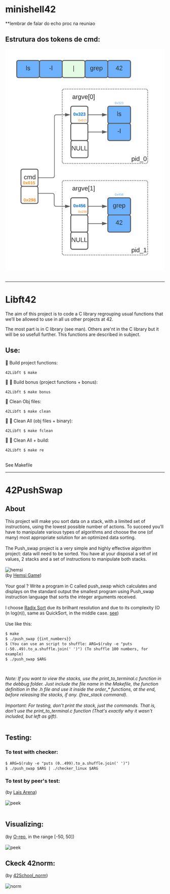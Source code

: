 # minishell42

**lembrar de falar do echo proc na reuniao

## Estrutura dos tokens de cmd:
![argve](./argve.png)</br></br>


--------

# Libft42

The aim of this project is to code a C library regrouping usual functions that
we’ll be allowed to use in all us other projects at 42.

The most part is in C library (see man). 
Others are'nt in the C library but it will be so usefull further. This functions are described in subject.

## Use:

🚧 Build project functions:<br/>
```
42Libft $ make
```
🚧 🚧 Build bonus (project functions + bonus):<br/>
```
42Libft $ make bonus
```
🚿 Clean Obj files:<br/>
```
42Libft $ make clean
```
🚿 🚿 Clean All (obj files + binary):<br/>
```
42Libft $ make fclean
```
🚿 🚧 Clean All + build:<br/>
```
42Libft $ make re
```

<br/>See Makefile



---------------------------------------------------------


# 42PushSwap  

## About
This project will make you sort data on a stack, with a limited set of instructions, using
the lowest possible number of actions. To succeed you’ll have to manipulate various
types of algorithms and choose the one (of many) most appropriate solution for an
optimized data sorting. </br></br>
The Push_swap project is a very simple and highly effective algorithm project: data will
need to be sorted. You have at your disposal a set of int values, 2 stacks and a set of
instructions to manipulate both stacks.</br></br>
![hemsi](./readme_files/example_hemsi.png)</br>
(by [Hemsi Game](https://phemsi-a.itch.io/push-swap))</br></br>
Your goal ? Write a program in C called push_swap which calculates and displays
on the standard output the smallest program using Push_swap instruction language that
sorts the integer arguments received.</br></br>
I choose [Radix Sort](https://www.youtube.com/watch?v=nu4gDuFabIM) due its brilhant resolution and due to its complexity (O (n log(n)), same as QuickSort, in the middle case. [see](https://pt.stackoverflow.com/questions/56836/defini%C3%A7%C3%A3o-da-nota%C3%A7%C3%A3o-big-o#:~:text=A%20ideia%20da%20nota%C3%A7%C3%A3o%20Big,%2C%20genericamente%2C%20por%20n%20))</br></br>
Use like this:
```
$ make
$ ./push_swap {{int_numbers}}
$ (You can use an script to shuffle: ARG=$(ruby -e "puts (-50..49).to_a.shuffle.join(' ')") (To shuffle 100 numbers, for example)
$ ./push_swap $ARG
```
</br>

*Note: If you want to view the stacks, use the print_to_terminal.c function in the debbug folder. Just include the file name in the Makefile, the function definition in the .h file and use it inside the order_\* functions, at the end, before releasing the stacks, if any. (free_stack command)*. </br></br>
*Important: For testing, don't print the stack, just the commands. That is, don't use the print_to_terminal.c function (That's exactly why it wasn't included, but left as gift)*.
</br></br>

## Testing: </br>

### To test with checker:
```
$ ARG=$(ruby -e "puts (0..499).to_a.shuffle.join(' ')")
$ ./push_swap $ARG | ./checker_linux $ARG
```
### To test by peer's test:
(by [Lais Arena](https://github.com/laisarena)) </br></br>
![peek](./readme_files/tester_push.gif)</br></br>
## Visualizing: </br>
(by [O-reo](https://github.com/o-reo/push_swap_visualizer), in the range [-50, 50]) </br></br>
![peek](./readme_files/visualizer_push2.gif)
## Ckeck 42norm: </br>
(by [42School_norm](https://github.com/42School/norminette/blob/master/pdf/pt_br.norm.pdf)) </br></br>
![norm](./readme_files/norm.gif)

